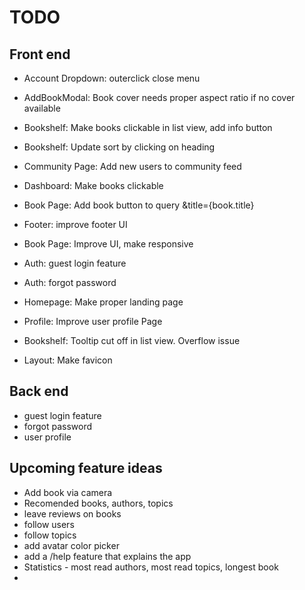 # TODO

## Front end
- Account Dropdown: outerclick close menu
- AddBookModal: Book cover needs proper aspect ratio if no cover available
- Bookshelf: Make books clickable in list view, add info button
- Bookshelf: Update sort by clicking on heading
- Community Page: Add new users to community feed
- Dashboard: Make books clickable

- Book Page: Add book button to query &title={book.title}
- Footer: improve footer UI
- Book Page: Improve UI, make responsive
- Auth: guest login feature
- Auth: forgot password
- Homepage: Make proper landing page
- Profile: Improve user profile Page
- Bookshelf: Tooltip cut off in list view. Overflow issue
- Layout: Make favicon

## Back end
- guest login feature
- forgot password
- user profile

## Upcoming feature ideas
- Add book via camera
- Recomended books, authors, topics
- leave reviews on books
- follow users
- follow topics
- add avatar color picker
- add a /help feature that explains the app
- Statistics - most read authors, most read topics, longest book
- 
